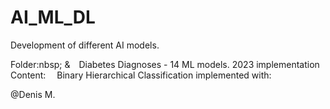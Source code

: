 # AI_ML_DL

Development of different AI models.<br>

Folder:nbsp;     &&emsp;Diabetes Diagnoses - 14 ML models. 2023 implementation<br>
Content:    &emsp;Binary Hierarchical Classification implemented with:

@Denis M.
